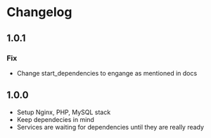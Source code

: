 # Changelog

## 1.0.1

### Fix

 - Change start_dependencies to engange as mentioned in docs

## 1.0.0

 - Setup Nginx, PHP, MySQL stack
 - Keep dependecies in mind
 - Services are waiting for dependencies until they are really ready 
